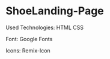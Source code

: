 # ShoeLanding-Page

Used Technologies: 
   HTML
   CSS
 
 Font: 
    Google Fonts
 
 Icons: 
    Remix-Icon
